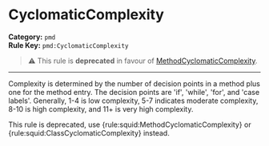 # CyclomaticComplexity
**Category:** `pmd`<br/>
**Rule Key:** `pmd:CyclomaticComplexity`<br/>
> :warning: This rule is **deprecated** in favour of [MethodCyclomaticComplexity](https://rules.sonarsource.com/java/RSPEC-ethodCyclomaticComplexity).

-----

<p>
  Complexity is determined by the number of decision points in a method plus one for the method entry. The decision
  points are 'if', 'while', 'for', and 'case labels'. Generally, 1-4 is low complexity, 5-7 indicates moderate
  complexity, 8-10 is high complexity, and 11+ is very high complexity.
</p>

<p>
  This rule is deprecated, use {rule:squid:MethodCyclomaticComplexity} or {rule:squid:ClassCyclomaticComplexity}
  instead.
</p>
